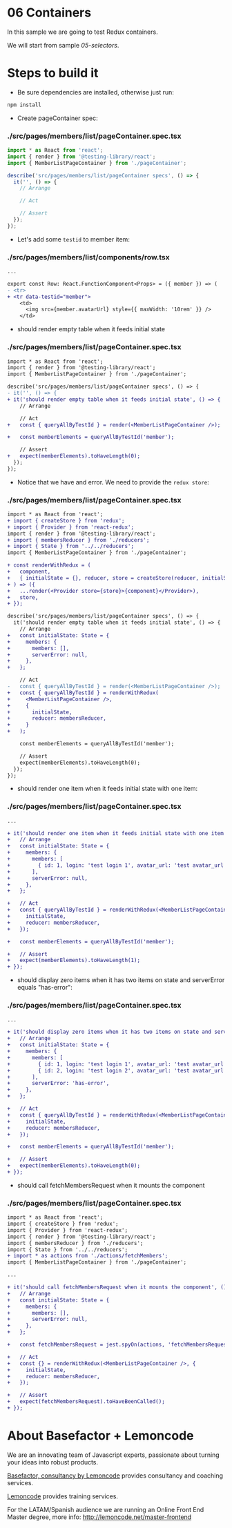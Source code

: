 # 06 Containers

In this sample we are going to test Redux containers.

We will start from sample _05-selectors_.


# Steps to build it

- Be sure dependencies are installed, otherwise just run:

```bash
npm install
```

- Create pageContainer spec:

### ./src/pages/members/list/pageContainer.spec.tsx

```javascript
import * as React from 'react';
import { render } from '@testing-library/react';
import { MemberListPageContainer } from './pageContainer';

describe('src/pages/members/list/pageContainer specs', () => {
  it('', () => {
    // Arrange

    // Act

    // Assert
  });
});

```

- Let's add some `testid` to member item:

### ./src/pages/members/list/components/row.tsx

```diff
...

export const Row: React.FunctionComponent<Props> = ({ member }) => (
- <tr>
+ <tr data-testid="member">
    <td>
      <img src={member.avatarUrl} style={{ maxWidth: '10rem' }} />
    </td>
```

- should render empty table when it feeds initial state

### ./src/pages/members/list/pageContainer.spec.tsx

```diff
import * as React from 'react';
import { render } from '@testing-library/react';
import { MemberListPageContainer } from './pageContainer';

describe('src/pages/members/list/pageContainer specs', () => {
- it('', () => {
+ it('should render empty table when it feeds initial state', () => {
    // Arrange

    // Act
+   const { queryAllByTestId } = render(<MemberListPageContainer />);

+   const memberElements = queryAllByTestId('member');

    // Assert
+   expect(memberElements).toHaveLength(0);
  });
});

```

- Notice that we have and error. We need to provide the `redux store`:

### ./src/pages/members/list/pageContainer.spec.tsx

```diff
import * as React from 'react';
+ import { createStore } from 'redux';
+ import { Provider } from 'react-redux';
import { render } from '@testing-library/react';
+ import { membersReducer } from './reducers';
+ import { State } from '../../reducers';
import { MemberListPageContainer } from './pageContainer';

+ const renderWithRedux = (
+   component,
+   { initialState = {}, reducer, store = createStore(reducer, initialState) }
+ ) => ({
+   ...render(<Provider store={store}>{component}</Provider>),
+   store,
+ });

describe('src/pages/members/list/pageContainer specs', () => {
  it('should render empty table when it feeds initial state', () => {
    // Arrange
+   const initialState: State = {
+     members: {
+       members: [],
+       serverError: null,
+     },
+   };

    // Act
-   const { queryAllByTestId } = render(<MemberListPageContainer />);
+   const { queryAllByTestId } = renderWithRedux(
+     <MemberListPageContainer />,
+     {
+       initialState,
+       reducer: membersReducer,
+     }
+   );

    const memberElements = queryAllByTestId('member');

    // Assert
    expect(memberElements).toHaveLength(0);
  });
});

```

- should render one item when it feeds initial state with one item:

### ./src/pages/members/list/pageContainer.spec.tsx

```diff
...

+ it('should render one item when it feeds initial state with one item', () => {
+   // Arrange
+   const initialState: State = {
+     members: {
+       members: [
+         { id: 1, login: 'test login 1', avatar_url: 'test avatar_url 1' },
+       ],
+       serverError: null,
+     },
+   };

+   // Act
+   const { queryAllByTestId } = renderWithRedux(<MemberListPageContainer />, {
+     initialState,
+     reducer: membersReducer,
+   });

+   const memberElements = queryAllByTestId('member');

+   // Assert
+   expect(memberElements).toHaveLength(1);
+ });

```

- should display zero items when it has two items on state and serverError equals "has-error":

### ./src/pages/members/list/pageContainer.spec.tsx

```diff
...

+ it('should display zero items when it has two items on state and serverError equals "has-error"', () => {
+   // Arrange
+   const initialState: State = {
+     members: {
+       members: [
+         { id: 1, login: 'test login 1', avatar_url: 'test avatar_url 1' },
+         { id: 2, login: 'test login 2', avatar_url: 'test avatar_url 2' },
+       ],
+       serverError: 'has-error',
+     },
+   };

+   // Act
+   const { queryAllByTestId } = renderWithRedux(<MemberListPageContainer />, {
+     initialState,
+     reducer: membersReducer,
+   });

+   const memberElements = queryAllByTestId('member');

+   // Assert
+   expect(memberElements).toHaveLength(0);
+ });

```

- should call fetchMembersRequest when it mounts the component

### ./src/pages/members/list/pageContainer.spec.tsx

```diff
import * as React from 'react';
import { createStore } from 'redux';
import { Provider } from 'react-redux';
import { render } from '@testing-library/react';
import { membersReducer } from './reducers';
import { State } from '../../reducers';
+ import * as actions from './actions/fetchMembers';
import { MemberListPageContainer } from './pageContainer';

...

+ it('should call fetchMembersRequest when it mounts the component', () => {
+   // Arrange
+   const initialState: State = {
+     members: {
+       members: [],
+       serverError: null,
+     },
+   };

+   const fetchMembersRequest = jest.spyOn(actions, 'fetchMembersRequest');

+   // Act
+   const {} = renderWithRedux(<MemberListPageContainer />, {
+     initialState,
+     reducer: membersReducer,
+   });

+   // Assert
+   expect(fetchMembersRequest).toHaveBeenCalled();
+ });

```

# About Basefactor + Lemoncode

We are an innovating team of Javascript experts, passionate about turning your ideas into robust products.

[Basefactor, consultancy by Lemoncode](http://www.basefactor.com) provides consultancy and coaching services.

[Lemoncode](http://lemoncode.net/services/en/#en-home) provides training services.

For the LATAM/Spanish audience we are running an Online Front End Master degree, more info: http://lemoncode.net/master-frontend
